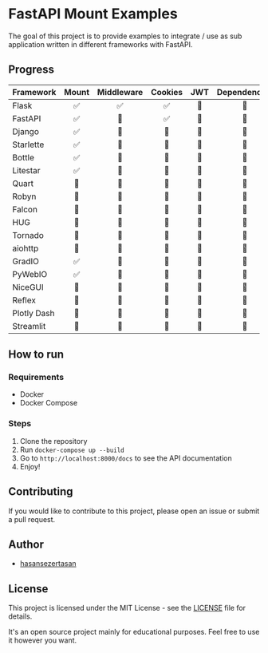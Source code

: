 # FastAPI Mount Examples

The goal of this project is to provide examples to integrate / use as sub application written in different frameworks with FastAPI.

## Progress

| Framework   | Mount | Middleware  | Cookies | JWT   | Dependencies  |
| :---        | :---: | :---:       | :---:   | :---: | :---:         |
| Flask       |✅     |✅          |✅       |🔳    |🔳             |
| FastAPI     |✅     |🔳          |✅       |🔳    |🔳             |
| Django      |✅     |🔳          |🔳       |🔳    |🔳             |
| Starlette   |✅     |🔳          |🔳       |🔳    |🔳             |
| Bottle      |✅     |🔳          |🔳       |🔳    |🔳             |
| Litestar    |✅     |🔳          |🔳       |🔳    |🔳             |
| Quart       |🔳     |🔳          |🔳       |🔳    |🔳             |
| Robyn       |🔳     |🔳          |🔳       |🔳    |🔳             |
| Falcon      |🔳     |🔳          |🔳       |🔳    |🔳             |
| HUG         |🔳     |🔳          |🔳       |🔳    |🔳             |
| Tornado     |🔳     |🔳          |🔳       |🔳    |🔳             |
| aiohttp     |🔳     |🔳          |🔳       |🔳    |🔳             |
| GradIO      |✅     |🔳          |🔳       |🔳    |🔳             |
| PyWebIO     |✅     |🔳          |🔳       |🔳    |🔳             |
| NiceGUI     |🔳     |🔳          |🔳       |🔳    |🔳             |
| Reflex      |🔳     |🔳          |🔳       |🔳    |🔳             |
| Plotly Dash |🔳     |🔳          |🔳       |🔳    |🔳             |
| Streamlit   |🔳     |🔳          |🔳       |🔳    |🔳             |

## How to run

### Requirements

- Docker
- Docker Compose

### Steps

1. Clone the repository
2. Run `docker-compose up --build`
3. Go to `http://localhost:8000/docs` to see the API documentation
4. Enjoy!

## Contributing

If you would like to contribute to this project, please open an issue or submit a pull request.

## Author

- [hasansezertasan](https://www.github.com/hasansezertasan)

## License

This project is licensed under the MIT License - see the [LICENSE](LICENSE) file for details.

It's an open source project mainly for educational purposes. Feel free to use it however you want.
